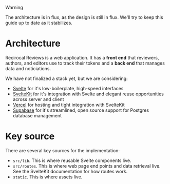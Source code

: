 > [!WARNING]  
> The architecture is in flux, as the design is still in flux. We'll try to keep this guide up to date as it stabilizes.

# Architecture

Recirocal Reviews is a web application. It has a **front end** that reviewers, authors, and editors use to track their tokens and a **back end** that manages data and noticiations.

We have not finalized a stack yet, but we are considering:

- [Svelte](https://svelte.dev/) for it's low-boilerplate, high-speed interfaces
- [SvelteKit](https://kit.svelte.dev/) for it's integration with Svelte and elegant reuse opportunities across server and client
- [Vercel](https://vercel.com) for hosting and tight integration with SvelteKit
- [Supabase](https://supabase.com/) for it's streamlined, open source support for Postgres database management

# Key source

There are several key sources for the implementation:

- `src/lib`. This is where reusable Svelte components live.
- `src/routes`. This is where web page end points and data retrieval live. See the SvelteKit documentation for how routes work.
- `static`. This is where assets live.
